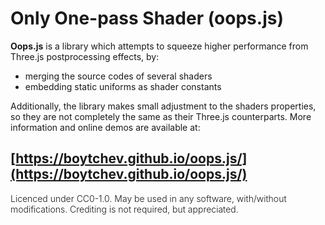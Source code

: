 # Only One-pass Shader (oops.js)

**Oops.js** is a library which attempts to squeeze higher performance from Three.js postprocessing effects, by:

* merging the source codes of several shaders
* embedding static uniforms as shader constants

Additionally, the library makes small adjustment to the shaders properties,
so they are not completely the same as their Three.js counterparts.
More information and online demos are available at:

## [https://boytchev.github.io/oops.js/](https://boytchev.github.io/oops.js/)

<span style="font-weight:300">Licenced under CC0-1.0. May be used in any software,
with/without modifications. Crediting is not required, but appreciated.</span>